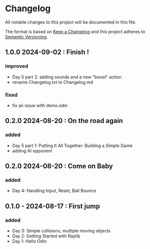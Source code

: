 # Changelog

All notable changes to this project will be documented in this file.

The format is based on [Keep a Changelog](http://keepachangelog.com/en/1.1.0/)
and this project adheres to
[Semantic Versioning](http://semver.org/spec/v2.0.0.html).

## 1.0.0 2024-09-02 : Finish !

### improved

- Day 5 part 2: adding sounds and a new "boost" action
- rename Changelog.txt to Changelog.md

### fixed

- fix an issue with demo.odin

## 0.2.0 2024-08-20 : On the road again

### added

- Day 5 part 1: Putting It All Together: Building a Simple Game
- adding AI opponent

## 0.2.0 2024-08-20 : Come on Baby

### added

- Day 4: Handling Input, Reset, Ball Bounce

## 0.1.0 - 2024-08-17 : First jump

### added

- Day 3: Simple collisions, multiple moving objects
- Day 2: Getting Started with Raylib
- Day 1: Hello Odin
